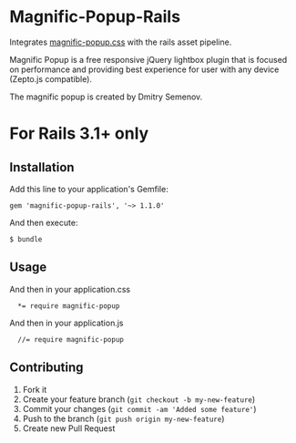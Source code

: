 # Magnific-Popup-Rails

Integrates [magnific-popup.css](http://dimsemenov.com/plugins/magnific-popup/) with the rails asset pipeline.

Magnific Popup is a free responsive jQuery lightbox plugin that is focused on performance and providing best experience for user with any device (Zepto.js compatible).

The magnific popup is created by Dmitry Semenov.


# For Rails 3.1+ only

## Installation

Add this line to your application's Gemfile:

    gem 'magnific-popup-rails', '~> 1.1.0'

And then execute:

    $ bundle

## Usage


And then in your application.css
```
  *= require magnific-popup
```

And then in your application.js
```
  //= require magnific-popup
```

## Contributing

1. Fork it
2. Create your feature branch (`git checkout -b my-new-feature`)
3. Commit your changes (`git commit -am 'Added some feature'`)
4. Push to the branch (`git push origin my-new-feature`)
5. Create new Pull Request
